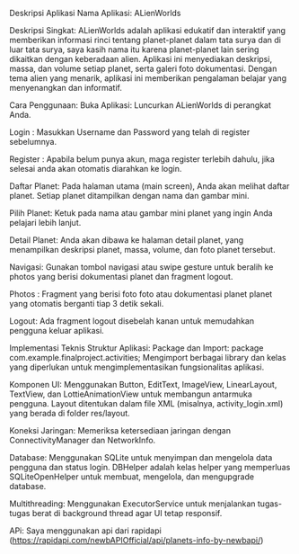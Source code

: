 Deskripsi Aplikasi
Nama Aplikasi: ALienWorlds

Deskripsi Singkat: ALienWorlds adalah aplikasi edukatif dan interaktif yang memberikan informasi rinci tentang planet-planet dalam tata surya dan di luar tata surya, saya kasih nama itu karena planet-planet lain sering dikaitkan dengan keberadaan alien. 
Aplikasi ini menyediakan deskripsi, massa, dan volume setiap planet, serta galeri foto dokumentasi. Dengan tema alien yang menarik, aplikasi ini memberikan pengalaman belajar yang menyenangkan dan informatif.

Cara Penggunaan:
Buka Aplikasi: Luncurkan ALienWorlds di perangkat Anda.

Login : Masukkan Username dan Password yang telah di register sebelumnya.

Register : Apabila belum punya akun, maga register terlebih dahulu, jika selesai anda akan otomatis diarahkan ke login.

Daftar Planet: Pada halaman utama (main screen), Anda akan melihat daftar planet. Setiap planet ditampilkan dengan nama dan gambar mini.

Pilih Planet: Ketuk pada nama atau gambar mini planet yang ingin Anda pelajari lebih lanjut.

Detail Planet: Anda akan dibawa ke halaman detail planet, yang menampilkan deskripsi planet, massa, volume, dan foto planet tersebut.

Navigasi: Gunakan tombol navigasi atau swipe gesture untuk beralih ke photos yang berisi dokumentasi planet dan fragment logout.

Photos : Fragment yang berisi foto foto atau dokumentasi planet planet yang otomatis berganti tiap 3 detik sekali.

Logout: Ada fragment logout disebelah kanan untuk memudahkan pengguna keluar aplikasi.


Implementasi Teknis
Struktur Aplikasi:
Package dan Import:
package com.example.finalproject.activities;
Mengimport berbagai library dan kelas yang diperlukan untuk mengimplementasikan fungsionalitas aplikasi.

Komponen UI:
Menggunakan Button, EditText, ImageView, LinearLayout, TextView, dan LottieAnimationView untuk membangun antarmuka pengguna.
Layout ditentukan dalam file XML (misalnya, activity_login.xml) yang berada di folder res/layout.

Koneksi Jaringan:
Memeriksa ketersediaan jaringan dengan ConnectivityManager dan NetworkInfo.

Database:
Menggunakan SQLite untuk menyimpan dan mengelola data pengguna dan status login.
DBHelper adalah kelas helper yang memperluas SQLiteOpenHelper untuk membuat, mengelola, dan mengupgrade database.

Multithreading:
Menggunakan ExecutorService untuk menjalankan tugas-tugas berat di background thread agar UI tetap responsif.

APi: 
Saya menggunakan api dari rapidapi (https://rapidapi.com/newbAPIOfficial/api/planets-info-by-newbapi/)
